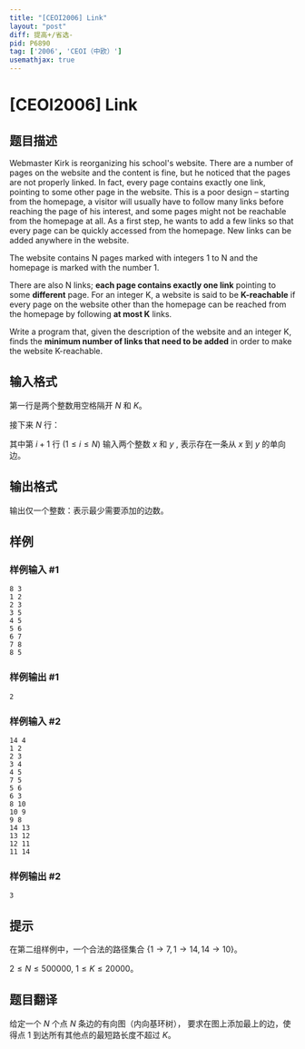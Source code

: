 ```yaml
---
title: "[CEOI2006] Link"
layout: "post"
diff: 提高+/省选-
pid: P6890
tag: ['2006', 'CEOI（中欧）']
usemathjax: true
---
```


# [CEOI2006] Link
## 题目描述

Webmaster Kirk is reorganizing his school's website. There are a number of pages on the website and the
content is fine, but he noticed that the pages are not properly linked. In fact, every page contains exactly one link, pointing to some other page in the website. This is a poor design – starting from the homepage, a visitor will usually have to follow many links before reaching the page of his interest, and some pages might not be reachable from the homepage at all. As a first step, he wants to add a few links so that every page can be quickly accessed from the homepage. New links can be added anywhere in the website.

The website contains N pages marked with integers 1 to N and the homepage is marked with the number 1.

There are also N links; **each page contains exactly one link** pointing to some **different** page. For an integer
K, a website is said to be **K-reachable** if every page on the website other than the homepage can be reached from the homepage by following **at most K** links.

Write a program that, given the description of the website and an integer K, finds the **minimum number of links that need to be added** in order to make the website K-reachable.
## 输入格式

第一行是两个整数用空格隔开 $N$ 和 $K$。

接下来 $N$ 行：

其中第 $i+1$ 行 $(1\leqslant i\leqslant N)$ 输入两个整数 $x$ 和 $y$ , 表示存在一条从 $x$ 到 $y$ 的单向边。
## 输出格式

输出仅一个整数：表示最少需要添加的边数。
## 样例

### 样例输入 #1
```
8 3
1 2
2 3
3 5
4 5
5 6
6 7
7 8
8 5
```
### 样例输出 #1
```
2
```
### 样例输入 #2
```
14 4
1 2
2 3
3 4
4 5
7 5
5 6
6 3
8 10
10 9
9 8
14 13
13 12
12 11
11 14
```
### 样例输出 #2
```
3
```
## 提示

在第二组样例中，一个合法的路径集合 $\{1\to 7,1\to 14,14\to 10\}$。

$2 ≤ N ≤ 500 000$, $1 ≤ K ≤ 20 000$。
## 题目翻译

给定一个 $N$ 个点 $N$ 条边的有向图（内向基环树）， 要求在图上添加最上的边，使得点 $1$ 到达所有其他点的最短路长度不超过 $K$。
